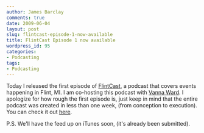 ```yaml
---
author: James Barclay
comments: true
date: 2009-06-04
layout: post
slug: flintcast-episode-1-now-available
title: FlintCast Episode 1 now available
wordpress_id: 95
categories:
- Podcasting
tags:
- Podcasting
---
```


Today I released the first episode of [FlintCast](http://flintcast.com/), a podcast that covers events happening in Flint, MI. I am co-hosting this podcast with [Vanna Ward](http://gallery.me.com/afterbirth). I apologize for how rough the first episode is, just keep in mind that the entire podcast was created in less than one week, (from conception to execution). You can check it out [here](http://flintcast.com/).

P.S. We'll have the feed up on iTunes soon, (it's already been submitted).
